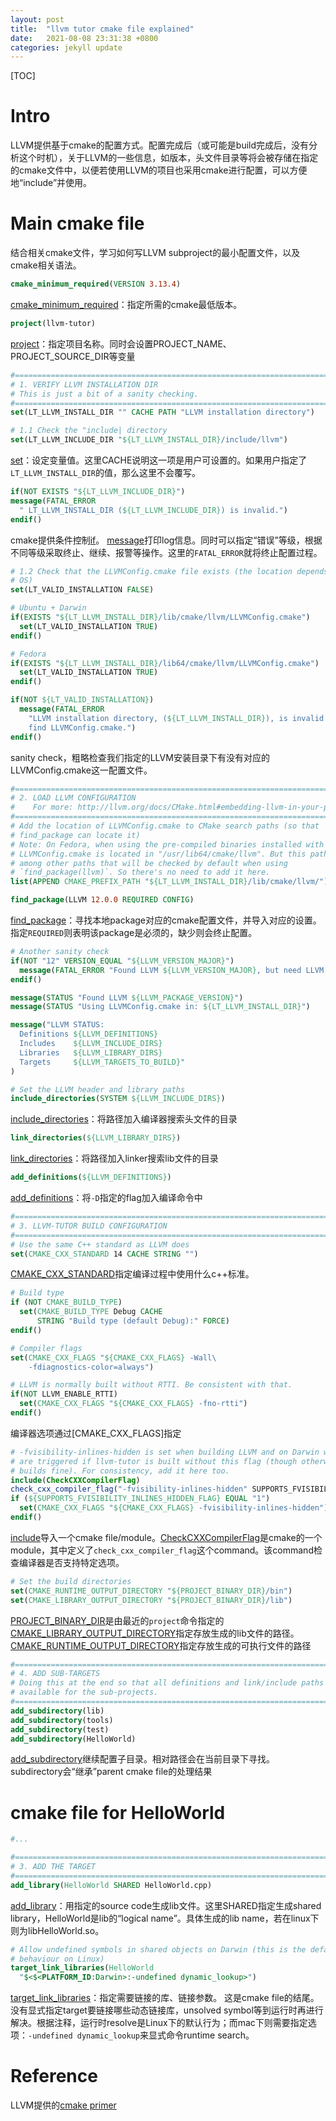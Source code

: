 ```yaml
---
layout: post
title:  "llvm tutor cmake file explained"
date:   2021-08-08 23:31:38 +0800
categories: jekyll update
---
```

[TOC]
# Intro
LLVM提供基于cmake的配置方式。配置完成后（或可能是build完成后，没有分析这个时机），关于LLVM的一些信息，如版本，头文件目录等将会被存储在指定的cmake文件中，以便若使用LLVM的项目也采用cmake进行配置，可以方便地“include”并使用。

# Main cmake file
结合相关cmake文件，学习如何写LLVM subproject的最小配置文件，以及cmake相关语法。
```cmake
cmake_minimum_required(VERSION 3.13.4)
```
[cmake_minimum_required](https://cmake.org/cmake/help/latest/command/cmake_minimum_required.html)：指定所需的cmake最低版本。
```cmake
project(llvm-tutor)
```
[project](https://cmake.org/cmake/help/latest/command/project.html)：指定项目名称。同时会设置PROJECT_NAME、PROJECT_SOURCE_DIR等变量

```cmake
#===============================================================================
# 1. VERIFY LLVM INSTALLATION DIR
# This is just a bit of a sanity checking.
#===============================================================================
set(LT_LLVM_INSTALL_DIR "" CACHE PATH "LLVM installation directory")

# 1.1 Check the "include| directory
set(LT_LLVM_INCLUDE_DIR "${LT_LLVM_INSTALL_DIR}/include/llvm")
```
[set](https://cmake.org/cmake/help/latest/command/set.html)：设定变量值。这里CACHE说明这一项是用户可设置的。如果用户指定了`LT_LLVM_INSTALL_DIR`的值，那么这里不会覆写。

```cmake
if(NOT EXISTS "${LT_LLVM_INCLUDE_DIR}")
message(FATAL_ERROR
  " LT_LLVM_INSTALL_DIR (${LT_LLVM_INCLUDE_DIR}) is invalid.")
endif()
```
cmake提供条件控制[if](https://cmake.org/cmake/help/latest/command/if.html)。
[message](https://cmake.org/cmake/help/latest/command/message.html)打印log信息。同时可以指定“错误”等级，根据不同等级采取终止、继续、报警等操作。这里的`FATAL_ERROR`就将终止配置过程。

```cmake
# 1.2 Check that the LLVMConfig.cmake file exists (the location depends on the
# OS)
set(LT_VALID_INSTALLATION FALSE)

# Ubuntu + Darwin
if(EXISTS "${LT_LLVM_INSTALL_DIR}/lib/cmake/llvm/LLVMConfig.cmake")
  set(LT_VALID_INSTALLATION TRUE)
endif()

# Fedora
if(EXISTS "${LT_LLVM_INSTALL_DIR}/lib64/cmake/llvm/LLVMConfig.cmake")
  set(LT_VALID_INSTALLATION TRUE)
endif()

if(NOT ${LT_VALID_INSTALLATION})
  message(FATAL_ERROR
    "LLVM installation directory, (${LT_LLVM_INSTALL_DIR}), is invalid. Couldn't
    find LLVMConfig.cmake.")
endif()
```
sanity check，粗略检查我们指定的LLVM安装目录下有没有对应的LLVMConfig.cmake这一配置文件。

```cmake
#===============================================================================
# 2. LOAD LLVM CONFIGURATION
#    For more: http://llvm.org/docs/CMake.html#embedding-llvm-in-your-project
#===============================================================================
# Add the location of LLVMConfig.cmake to CMake search paths (so that
# find_package can locate it)
# Note: On Fedora, when using the pre-compiled binaries installed with `dnf`,
# LLVMConfig.cmake is located in "/usr/lib64/cmake/llvm". But this path is
# among other paths that will be checked by default when using
# `find_package(llvm)`. So there's no need to add it here.
list(APPEND CMAKE_PREFIX_PATH "${LT_LLVM_INSTALL_DIR}/lib/cmake/llvm/")

find_package(LLVM 12.0.0 REQUIRED CONFIG)
```
[find_package](https://cmake.org/cmake/help/latest/command/find_package.html)：寻找本地package对应的cmake配置文件，并导入对应的设置。
指定`REQUIRED`则表明该package是必须的，缺少则会终止配置。

```cmake
# Another sanity check
if(NOT "12" VERSION_EQUAL "${LLVM_VERSION_MAJOR}")
  message(FATAL_ERROR "Found LLVM ${LLVM_VERSION_MAJOR}, but need LLVM 12")
endif()

message(STATUS "Found LLVM ${LLVM_PACKAGE_VERSION}")
message(STATUS "Using LLVMConfig.cmake in: ${LT_LLVM_INSTALL_DIR}")

message("LLVM STATUS:
  Definitions ${LLVM_DEFINITIONS}
  Includes    ${LLVM_INCLUDE_DIRS}
  Libraries   ${LLVM_LIBRARY_DIRS}
  Targets     ${LLVM_TARGETS_TO_BUILD}"
)
```

```cmake
# Set the LLVM header and library paths
include_directories(SYSTEM ${LLVM_INCLUDE_DIRS})
```
[include_directories](https://cmake.org/cmake/help/latest/command/include_directories.html)：将路径加入编译器搜索头文件的目录


```cmake
link_directories(${LLVM_LIBRARY_DIRS})
```
[link_directories](https://cmake.org/cmake/help/latest/command/link_directories.html)：将路径加入linker搜索lib文件的目录

```cmake
add_definitions(${LLVM_DEFINITIONS})
```
[add_definitions](https://cmake.org/cmake/help/latest/command/add_definitions.html)：将`-D`指定的flag加入编译命令中

```cmake
#===============================================================================
# 3. LLVM-TUTOR BUILD CONFIGURATION
#===============================================================================
# Use the same C++ standard as LLVM does
set(CMAKE_CXX_STANDARD 14 CACHE STRING "")
```
[CMAKE_CXX_STANDARD](https://cmake.org/cmake/help/latest/variable/CMAKE_CXX_STANDARD.html)指定编译过程中使用什么c++标准。

```cmake
# Build type
if (NOT CMAKE_BUILD_TYPE)
  set(CMAKE_BUILD_TYPE Debug CACHE
      STRING "Build type (default Debug):" FORCE)
endif()
```

```cmake
# Compiler flags
set(CMAKE_CXX_FLAGS "${CMAKE_CXX_FLAGS} -Wall\
    -fdiagnostics-color=always")

# LLVM is normally built without RTTI. Be consistent with that.
if(NOT LLVM_ENABLE_RTTI)
  set(CMAKE_CXX_FLAGS "${CMAKE_CXX_FLAGS} -fno-rtti")
endif()
```
编译器选项通过[CMAKE_CXX_FLAGS]指定

```cmake
# -fvisibility-inlines-hidden is set when building LLVM and on Darwin warnings
# are triggered if llvm-tutor is built without this flag (though otherwise it
# builds fine). For consistency, add it here too.
include(CheckCXXCompilerFlag)
check_cxx_compiler_flag("-fvisibility-inlines-hidden" SUPPORTS_FVISIBILITY_INLINES_HIDDEN_FLAG)
if (${SUPPORTS_FVISIBILITY_INLINES_HIDDEN_FLAG} EQUAL "1")
  set(CMAKE_CXX_FLAGS "${CMAKE_CXX_FLAGS} -fvisibility-inlines-hidden")
endif()
```
[include](https://cmake.org/cmake/help/latest/command/include.html)导入一个cmake file/module。[CheckCXXCompilerFlag](https://cmake.org/cmake/help/latest/module/CheckCXXCompilerFlag.html)是cmake的一个module，其中定义了`check_cxx_compiler_flag`这个command。该command检查编译器是否支持特定选项。

```cmake
# Set the build directories
set(CMAKE_RUNTIME_OUTPUT_DIRECTORY "${PROJECT_BINARY_DIR}/bin")
set(CMAKE_LIBRARY_OUTPUT_DIRECTORY "${PROJECT_BINARY_DIR}/lib")
```
[PROJECT_BINARY_DIR](https://cmake.org/cmake/help/v3.0/variable/PROJECT_BINARY_DIR.html)是由最近的`project`命令指定的
[CMAKE_LIBRARY_OUTPUT_DIRECTORY](https://cmake.org/cmake/help/latest/variable/CMAKE_LIBRARY_OUTPUT_DIRECTORY.html)指定存放生成的lib文件的路径。
[CMAKE_RUNTIME_OUTPUT_DIRECTORY](https://cmake.org/cmake/help/latest/variable/CMAKE_RUNTIME_OUTPUT_DIRECTORY.html)指定存放生成的可执行文件的路径

```cmake
#===============================================================================
# 4. ADD SUB-TARGETS
# Doing this at the end so that all definitions and link/include paths are
# available for the sub-projects.
#===============================================================================
add_subdirectory(lib)
add_subdirectory(tools)
add_subdirectory(test)
add_subdirectory(HelloWorld)
```
[add_subdirectory](https://cmake.org/cmake/help/latest/command/add_subdirectory.html)继续配置子目录。相对路径会在当前目录下寻找。subdirectory会“继承”parent cmake file的处理结果

# cmake file for HelloWorld
```cmake
#...

#===============================================================================
# 3. ADD THE TARGET
#===============================================================================
add_library(HelloWorld SHARED HelloWorld.cpp)
```
[add_library](https://cmake.org/cmake/help/latest/command/add_library.html)：用指定的source code生成lib文件。这里SHARED指定生成shared library，HelloWorld是lib的“logical name”。具体生成的lib name，若在linux下则为libHelloWorld.so。

```cmake
# Allow undefined symbols in shared objects on Darwin (this is the default
# behaviour on Linux)
target_link_libraries(HelloWorld
  "$<$<PLATFORM_ID:Darwin>:-undefined dynamic_lookup>")
```
[target_link_libraries](https://cmake.org/cmake/help/latest/command/target_link_libraries.html)：指定需要链接的库、链接参数。
这是cmake file的结尾。没有显式指定target要链接哪些动态链接库，unsolved symbol等到运行时再进行解决。根据注释，运行时resolve是Linux下的默认行为；而mac下则需要指定选项：`-undefined dynamic_lookup`来显式命令runtime search。

# Reference
LLVM提供的[cmake primer](https://llvm.org/docs/CMakePrimer.html)